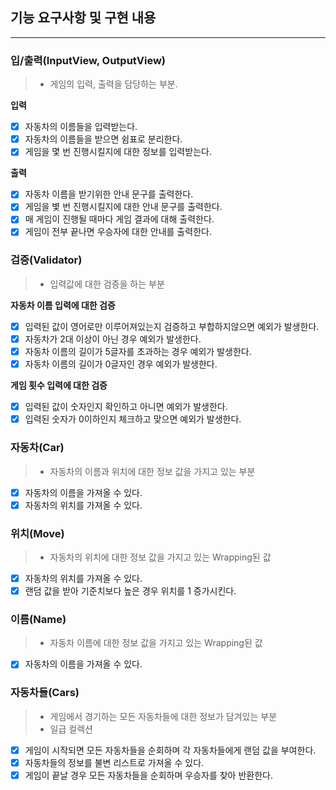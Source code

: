 ## 기능 요구사항 및 구현 내용

<hr>

### 입/출력(InputView, OutputView)

> - 게임의 입력, 출력을 담당하는 부분.

**입력**

- [x] 자동차의 이름들을 입력받는다.
- [x] 자동차의 이름들을 받으면 쉼표로 분리한다.
- [x] 게임을 몇 번 진행시킬지에 대한 정보를 입력받는다.

**출력**

- [x] 자동차 이름을 받기위한 안내 문구를 출력한다.
- [x] 게임을 볓 번 진행시킬지에 대한 안내 문구를 출력한다.
- [x] 매 게임이 진행될 때마다 게임 결과에 대해 출력한다.
- [x] 게임이 전부 끝나면 우승자에 대한 안내를 출력한다.

### 검증(Validator)

> - 입력값에 대한 검증을 하는 부분

**자동차 이름 입력에 대한 검증**

- [x] 입력된 값이 영어로만 이루어져있는지 검증하고 부합하지않으면 예외가 발생한다.
- [x] 자동차가 2대 이상이 아닌 경우 예외가 발생한다.
- [x] 자동차 이름의 길이가 5글자를 초과하는 경우 예외가 발생한다.
- [x] 자동차 이름의 길이가 0글자인 경우 예외가 발생한다.

**게임 횟수 입력에 대한 검증**

- [x] 입력된 값이 숫자인지 확인하고 아니면 예외가 발생한다.
- [x] 입력된 숫자가 0이하인지 체크하고 맞으면 예외가 발생한다.

### 자동차(Car)

> - 자동차의 이름과 위치에 대한 정보 값을 가지고 있는 부분

- [x] 자동차의 이름을 가져올 수 있다.
- [x] 자동차의 위치를 가져올 수 있다.

### 위치(Move)

> - 자동차의 위치에 대한 정보 값을 가지고 있는 Wrapping된 값

- [x] 자동차의 위치를 가져올 수 있다.
- [x] 랜덤 값을 받아 기준치보다 높은 경우 위치를 1 증가시킨다.

### 이름(Name)

> - 자동차 이름에 대한 정보 값을 가지고 있는 Wrapping된 값

- [x] 자동차의 이름을 가져올 수 있다.

### 자동차들(Cars)

> - 게임에서 경기하는 모든 자동차들에 대한 정보가 담겨있는 부분
> - 일급 컬렉션

- [x] 게임이 시작되면 모든 자동차들을 순회하며 각 자동차들에게 랜덤 값을 부여한다.
- [x] 자동차들의 정보를 불변 리스트로 가져올 수 있다.
- [x] 게임이 끝날 경우 모든 자동차들을 순회하며 우승자를 찾아 반환한다.